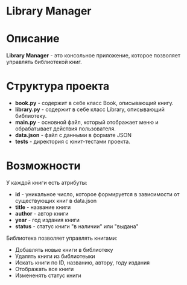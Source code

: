 # Library Manager

# Описание
**Library Manager** - это консольное приложение, которое позволяет управлять библиотекой книг.

# Структура проекта
* **book.py** - содержит в себе класс Book, описывающий книгу.
* **library.py** - содержит в себе класс Library, описывающий библиотеку.
* **main.py** - основной файл, который отображает меню и обрабатывает действия пользователя.
* **data.json** - файл с данными в формате JSON
* **tests** - директория с юнит-тестами проекта.

# Возможности
У каждой книги есть атрибуты:
* **id** - уникальное число, которое формируется в зависимости от существующих книг в data.json
* **title** - название книги
* **author** - автор книги
* **year** - год издания книги
* **status** - статус книги "в наличии" или "выдана"

Библиотека позволяет управлять книгами:
* Добавлять новые книги в библиотеку
* Удалять книги из библиотеыки
* Искать книги по ID, названию, автору, году издания
* Отображать все книги
* Измененять статус книги
